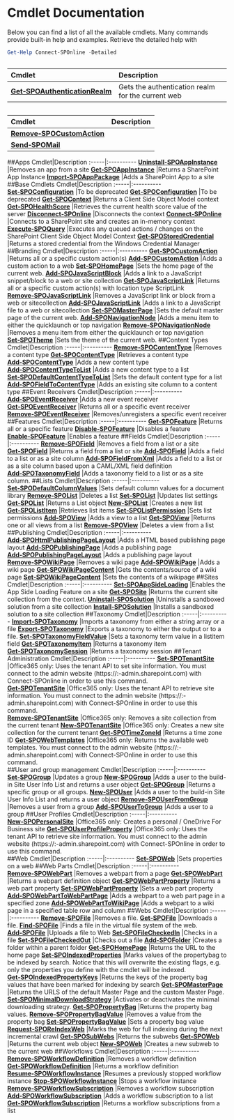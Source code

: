# Cmdlet Documentation #
Below you can find a list of all the available cmdlets. Many commands provide built-in help and examples. Retrieve the detailed help with 

```powershell
Get-Help Connect-SPOnline -Detailed
```


##
Cmdlet|Description
:-----|:----------
**[Get&#8209;SPOAuthenticationRealm](Documentation/GetSPOAuthenticationRealm.md)** |Gets the authentication realm for the current web
##
Cmdlet|Description
:-----|:----------
**[Remove&#8209;SPOCustomAction](Documentation/RemoveSPOCustomAction.md)** |
**[Send&#8209;SPOMail](Documentation/SendSPOMail.md)** |
##Apps
Cmdlet|Description
:-----|:----------
**[Uninstall&#8209;SPOAppInstance](Documentation/UninstallSPOAppInstance.md)** |Removes an app from a site
**[Get&#8209;SPOAppInstance](Documentation/GetSPOAppInstance.md)** |Returns a SharePoint App Instance
**[Import&#8209;SPOAppPackage](Documentation/ImportSPOAppPackage.md)** |Adds a SharePoint App to a site
##Base Cmdlets
Cmdlet|Description
:-----|:----------
**[Set&#8209;SPOConfiguration](Documentation/SetSPOConfiguration.md)** |To be deprecated
**[Get&#8209;SPOConfiguration](Documentation/GetSPOConfiguration.md)** |To be deprecated
**[Get&#8209;SPOContext](Documentation/GetSPOContext.md)** |Returns a Client Side Object Model context
**[Get&#8209;SPOHealthScore](Documentation/GetSPOHealthScore.md)** |Retrieves the current health score value of the server
**[Disconnect&#8209;SPOnline](Documentation/DisconnectSPOnline.md)** |Disconnects the context
**[Connect&#8209;SPOnline](Documentation/ConnectSPOnline.md)** |Connects to a SharePoint site and creates an in-memory context
**[Execute&#8209;SPOQuery](Documentation/ExecuteSPOQuery.md)** |Executes any queued actions / changes on the SharePoint Client Side Object Model Context
**[Get&#8209;SPOStoredCredential](Documentation/GetSPOStoredCredential.md)** |Returns a stored credential from the Windows Credential Manager
##Branding
Cmdlet|Description
:-----|:----------
**[Get&#8209;SPOCustomAction](Documentation/GetSPOCustomAction.md)** |Returns all or a specific custom action(s)
**[Add&#8209;SPOCustomAction](Documentation/AddSPOCustomAction.md)** |Adds a custom action to a web
**[Set&#8209;SPOHomePage](Documentation/SetSPOHomePage.md)** |Sets the home page of the current web.
**[Add&#8209;SPOJavaScriptBlock](Documentation/AddSPOJavaScriptBlock.md)** |Adds a link to a JavaScript snippet/block to a web or site collection
**[Get&#8209;SPOJavaScriptLink](Documentation/GetSPOJavaScriptLink.md)** |Returns all or a specific custom action(s) with location type ScriptLink
**[Remove&#8209;SPOJavaScriptLink](Documentation/RemoveSPOJavaScriptLink.md)** |Removes a JavaScript link or block from a web or sitecollection
**[Add&#8209;SPOJavaScriptLink](Documentation/AddSPOJavaScriptLink.md)** |Adds a link to a JavaScript file to a web or sitecollection
**[Set&#8209;SPOMasterPage](Documentation/SetSPOMasterPage.md)** |Sets the default master page of the current web.
**[Add&#8209;SPONavigationNode](Documentation/AddSPONavigationNode.md)** |Adds a menu item to either the quicklaunch or top navigation
**[Remove&#8209;SPONavigationNode](Documentation/RemoveSPONavigationNode.md)** |Removes a menu item from either the quicklaunch or top navigation
**[Set&#8209;SPOTheme](Documentation/SetSPOTheme.md)** |Sets the theme of the current web.
##Content Types
Cmdlet|Description
:-----|:----------
**[Remove&#8209;SPOContentType](Documentation/RemoveSPOContentType.md)** |Removes a content type
**[Get&#8209;SPOContentType](Documentation/GetSPOContentType.md)** |Retrieves a content type
**[Add&#8209;SPOContentType](Documentation/AddSPOContentType.md)** |Adds a new content type
**[Add&#8209;SPOContentTypeToList](Documentation/AddSPOContentTypeToList.md)** |Adds a new content type to a list
**[Set&#8209;SPODefaultContentTypeToList](Documentation/SetSPODefaultContentTypeToList.md)** |Sets the default content type for a list
**[Add&#8209;SPOFieldToContentType](Documentation/AddSPOFieldToContentType.md)** |Adds an existing site column to a content type
##Event Receivers
Cmdlet|Description
:-----|:----------
**[Add&#8209;SPOEventReceiver](Documentation/AddSPOEventReceiver.md)** |Adds a new event receiver
**[Get&#8209;SPOEventReceiver](Documentation/GetSPOEventReceiver.md)** |Returns all or a specific event receiver
**[Remove&#8209;SPOEventReceiver](Documentation/RemoveSPOEventReceiver.md)** |Removes/unregisters a specific event receiver
##Features
Cmdlet|Description
:-----|:----------
**[Get&#8209;SPOFeature](Documentation/GetSPOFeature.md)** |Returns all or a specific feature
**[Disable&#8209;SPOFeature](Documentation/DisableSPOFeature.md)** |Disables a feature
**[Enable&#8209;SPOFeature](Documentation/EnableSPOFeature.md)** |Enables a feature
##Fields
Cmdlet|Description
:-----|:----------
**[Remove&#8209;SPOField](Documentation/RemoveSPOField.md)** |Removes a field from a list or a site
**[Get&#8209;SPOField](Documentation/GetSPOField.md)** |Returns a field from a list or site
**[Add&#8209;SPOField](Documentation/AddSPOField.md)** |Adds a field to a list or as a site column
**[Add&#8209;SPOFieldFromXml](Documentation/AddSPOFieldFromXml.md)** |Adds a field to a list or as a site column based upon a CAML/XML field definition
**[Add&#8209;SPOTaxonomyField](Documentation/AddSPOTaxonomyField.md)** |Adds a taxonomy field to a list or as a site column.
##Lists
Cmdlet|Description
:-----|:----------
**[Set&#8209;SPODefaultColumnValues](Documentation/SetSPODefaultColumnValues.md)** |Sets default column values for a document library
**[Remove&#8209;SPOList](Documentation/RemoveSPOList.md)** |Deletes a list
**[Set&#8209;SPOList](Documentation/SetSPOList.md)** |Updates list settings
**[Get&#8209;SPOList](Documentation/GetSPOList.md)** |Returns a List object
**[New&#8209;SPOList](Documentation/NewSPOList.md)** |Creates a new list
**[Get&#8209;SPOListItem](Documentation/GetSPOListItem.md)** |Retrieves list items
**[Set&#8209;SPOListPermission](Documentation/SetSPOListPermission.md)** |Sets list permissions
**[Add&#8209;SPOView](Documentation/AddSPOView.md)** |Adds a view to a list
**[Get&#8209;SPOView](Documentation/GetSPOView.md)** |Returns one or all views from a list
**[Remove&#8209;SPOView](Documentation/RemoveSPOView.md)** |Deletes a view from a list
##Publishing
Cmdlet|Description
:-----|:----------
**[Add&#8209;SPOHtmlPublishingPageLayout](Documentation/AddSPOHtmlPublishingPageLayout.md)** |Adds a HTML based publishing page layout
**[Add&#8209;SPOPublishingPage](Documentation/AddSPOPublishingPage.md)** |Adds a publishing page
**[Add&#8209;SPOPublishingPageLayout](Documentation/AddSPOPublishingPageLayout.md)** |Adds a publishing page layout
**[Remove&#8209;SPOWikiPage](Documentation/RemoveSPOWikiPage.md)** |Removes a wiki page
**[Add&#8209;SPOWikiPage](Documentation/AddSPOWikiPage.md)** |Adds a wiki page
**[Get&#8209;SPOWikiPageContent](Documentation/GetSPOWikiPageContent.md)** |Gets the contents/source of a wiki page
**[Set&#8209;SPOWikiPageContent](Documentation/SetSPOWikiPageContent.md)** |Sets the contents of a wikipage
##Sites
Cmdlet|Description
:-----|:----------
**[Set&#8209;SPOAppSideLoading](Documentation/SetSPOAppSideLoading.md)** |Enables the App Side Loading Feature on a site
**[Get&#8209;SPOSite](Documentation/GetSPOSite.md)** |Returns the current site collection from the context.
**[Uninstall&#8209;SPOSolution](Documentation/UninstallSPOSolution.md)** |Uninstalls a sandboxed solution from a site collection
**[Install&#8209;SPOSolution](Documentation/InstallSPOSolution.md)** |Installs a sandboxed solution to a site collection
##Taxonomy
Cmdlet|Description
:-----|:----------
**[Import&#8209;SPOTaxonomy](Documentation/ImportSPOTaxonomy.md)** |Imports a taxonomy from either a string array or a file
**[Export&#8209;SPOTaxonomy](Documentation/ExportSPOTaxonomy.md)** |Exports a taxonomy to either the output or to a file.
**[Set&#8209;SPOTaxonomyFieldValue](Documentation/SetSPOTaxonomyFieldValue.md)** |Sets a taxonomy term value in a listitem field
**[Get&#8209;SPOTaxonomyItem](Documentation/GetSPOTaxonomyItem.md)** |Returns a taxonomy item
**[Get&#8209;SPOTaxonomySession](Documentation/GetSPOTaxonomySession.md)** |Returns a taxonomy session
##Tenant Administration
Cmdlet|Description
:-----|:----------
**[Set&#8209;SPOTenantSite](Documentation/SetSPOTenantSite.md)** |Office365 only: Uses the tenant API to set site information.  You must connect to the admin website (https://:<tenant>-admin.sharepoint.com) with Connect-SPOnline in order to use this command.  
**[Get&#8209;SPOTenantSite](Documentation/GetSPOTenantSite.md)** |Office365 only: Uses the tenant API to retrieve site information.  You must connect to the admin website (https://:<tenant>-admin.sharepoint.com) with Connect-SPOnline in order to use this command.  
**[Remove&#8209;SPOTenantSite](Documentation/RemoveSPOTenantSite.md)** |Office365 only: Removes a site collection from the current tenant
**[New&#8209;SPOTenantSite](Documentation/NewSPOTenantSite.md)** |Office365 only: Creates a new site collection for the current tenant
**[Get&#8209;SPOTimeZoneId](Documentation/GetSPOTimeZoneId.md)** |Returns a time zone ID
**[Get&#8209;SPOWebTemplates](Documentation/GetSPOWebTemplates.md)** |Office365 only: Returns the available web templates.  You must connect to the admin website (https://:<tenant>-admin.sharepoint.com) with Connect-SPOnline in order to use this command.  
##User and group management
Cmdlet|Description
:-----|:----------
**[Set&#8209;SPOGroup](Documentation/SetSPOGroup.md)** |Updates a group
**[New&#8209;SPOGroup](Documentation/NewSPOGroup.md)** |Adds a user to the build-in Site User Info List and returns a user object
**[Get&#8209;SPOGroup](Documentation/GetSPOGroup.md)** |Returns a specific group or all groups.
**[New&#8209;SPOUser](Documentation/NewSPOUser.md)** |Adds a user to the build-in Site User Info List and returns a user object
**[Remove&#8209;SPOUserFromGroup](Documentation/RemoveSPOUserFromGroup.md)** |Removes a user from a group
**[Add&#8209;SPOUserToGroup](Documentation/AddSPOUserToGroup.md)** |Adds a user to a group
##User Profiles
Cmdlet|Description
:-----|:----------
**[New&#8209;SPOPersonalSite](Documentation/NewSPOPersonalSite.md)** |Office365 only: Creates a personal / OneDrive For Business site
**[Get&#8209;SPOUserProfileProperty](Documentation/GetSPOUserProfileProperty.md)** |Office365 only: Uses the tenant API to retrieve site information.  You must connect to the admin website (https://:<tenant>-admin.sharepoint.com) with Connect-SPOnline in order to use this command.  
##Web
Cmdlet|Description
:-----|:----------
**[Set&#8209;SPOWeb](Documentation/SetSPOWeb.md)** |Sets properties on a web
##Web Parts
Cmdlet|Description
:-----|:----------
**[Remove&#8209;SPOWebPart](Documentation/RemoveSPOWebPart.md)** |Removes a webpart from a page
**[Get&#8209;SPOWebPart](Documentation/GetSPOWebPart.md)** |Returns a webpart definition object
**[Get&#8209;SPOWebPartProperty](Documentation/GetSPOWebPartProperty.md)** |Returns a web part property
**[Set&#8209;SPOWebPartProperty](Documentation/SetSPOWebPartProperty.md)** |Sets a web part property
**[Add&#8209;SPOWebPartToWebPartPage](Documentation/AddSPOWebPartToWebPartPage.md)** |Adds a webpart to a web part page in a specified zone
**[Add&#8209;SPOWebPartToWikiPage](Documentation/AddSPOWebPartToWikiPage.md)** |Adds a webpart to a wiki page in a specified table row and column
##Webs
Cmdlet|Description
:-----|:----------
**[Remove&#8209;SPOFile](Documentation/RemoveSPOFile.md)** |Removes a file.
**[Get&#8209;SPOFile](Documentation/GetSPOFile.md)** |Downloads a file.
**[Find&#8209;SPOFile](Documentation/FindSPOFile.md)** |Finds a file in the virtual file system of the web.
**[Add&#8209;SPOFile](Documentation/AddSPOFile.md)** |Uploads a file to Web
**[Set&#8209;SPOFileCheckedIn](Documentation/SetSPOFileCheckedIn.md)** |Checks in a file
**[Set&#8209;SPOFileCheckedOut](Documentation/SetSPOFileCheckedOut.md)** |Checks out a file
**[Add&#8209;SPOFolder](Documentation/AddSPOFolder.md)** |Creates a folder within a parent folder
**[Get&#8209;SPOHomePage](Documentation/GetSPOHomePage.md)** |Returns the URL to the home page
**[Set&#8209;SPOIndexedProperties](Documentation/SetSPOIndexedProperties.md)** |Marks values of the propertybag to be indexed by search. Notice that this will overwrite the existing flags, e.g. only the properties you define with the cmdlet will be indexed.
**[Get&#8209;SPOIndexedPropertyKeys](Documentation/GetSPOIndexedPropertyKeys.md)** |Returns the keys of the property bag values that have been marked for indexing by search
**[Get&#8209;SPOMasterPage](Documentation/GetSPOMasterPage.md)** |Returns the URLS of the default Master Page and the custom Master Page.
**[Set&#8209;SPOMinimalDownloadStrategy](Documentation/SetSPOMinimalDownloadStrategy.md)** |Activates or deactivates the minimal downloading strategy.
**[Get&#8209;SPOPropertyBag](Documentation/GetSPOPropertyBag.md)** |Returns the property bag values.
**[Remove&#8209;SPOPropertyBagValue](Documentation/RemoveSPOPropertyBagValue.md)** |Removes a value from the property bag
**[Set&#8209;SPOPropertyBagValue](Documentation/SetSPOPropertyBagValue.md)** |Sets a property bag value
**[Request&#8209;SPOReIndexWeb](Documentation/RequestSPOReIndexWeb.md)** |Marks the web for full indexing during the next incremental crawl
**[Get&#8209;SPOSubWebs](Documentation/GetSPOSubWebs.md)** |Returns the subwebs
**[Get&#8209;SPOWeb](Documentation/GetSPOWeb.md)** |Returns the current web object
**[New&#8209;SPOWeb](Documentation/NewSPOWeb.md)** |Creates a new subweb to the current web
##Workflows
Cmdlet|Description
:-----|:----------
**[Remove&#8209;SPOWorkflowDefinition](Documentation/RemoveSPOWorkflowDefinition.md)** |Removes a workflow definition
**[Get&#8209;SPOWorkflowDefinition](Documentation/GetSPOWorkflowDefinition.md)** |Returns a workflow definition
**[Resume&#8209;SPOWorkflowInstance](Documentation/ResumeSPOWorkflowInstance.md)** |Resumes a previously stopped workflow instance
**[Stop&#8209;SPOWorkflowInstance](Documentation/StopSPOWorkflowInstance.md)** |Stops a workflow instance
**[Remove&#8209;SPOWorkflowSubscription](Documentation/RemoveSPOWorkflowSubscription.md)** |Removes a workflow subscription
**[Add&#8209;SPOWorkflowSubscription](Documentation/AddSPOWorkflowSubscription.md)** |Adds a workflow subscription to a list
**[Get&#8209;SPOWorkflowSubscription](Documentation/GetSPOWorkflowSubscription.md)** |Returns a workflow subscriptions from a list
